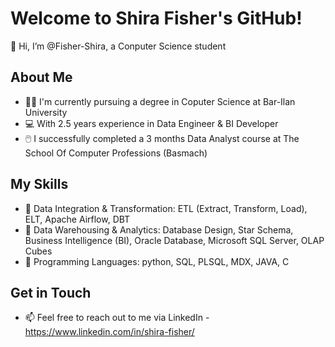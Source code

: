 # Welcome to Shira Fisher's GitHub!
👋 Hi, I’m @Fisher-Shira, a Conputer Science student
## About Me
- 👩‍🎓 I'm currently pursuing a degree in Coputer Science at Bar-Ilan University
- 💻 With 2.5 years experience in Data Engineer & BI Developer
- 🖱️ I successfully completed a 3 months Data Analyst course at The School Of Computer Professions (Basmach)
## My Skills
- 💾 Data Integration & Transformation: ETL (Extract, Transform, Load), ELT, Apache Airflow, DBT
- 💾 Data Warehousing & Analytics: Database Design, Star Schema, Business Intelligence (BI), Oracle Database, Microsoft SQL Server, OLAP Cubes
- 💬 Programming Languages: python, SQL, PLSQL, MDX, JAVA, C
## Get in Touch
- 📫 Feel free to reach out to me via LinkedIn - https://www.linkedin.com/in/shira-fisher/

<!---
Fisher-Shira/Fisher-Shira is a ✨ special ✨ repository because its `README.md` (this file) appears on your GitHub profile.
You can click the Preview link to take a look at your changes.
--->
